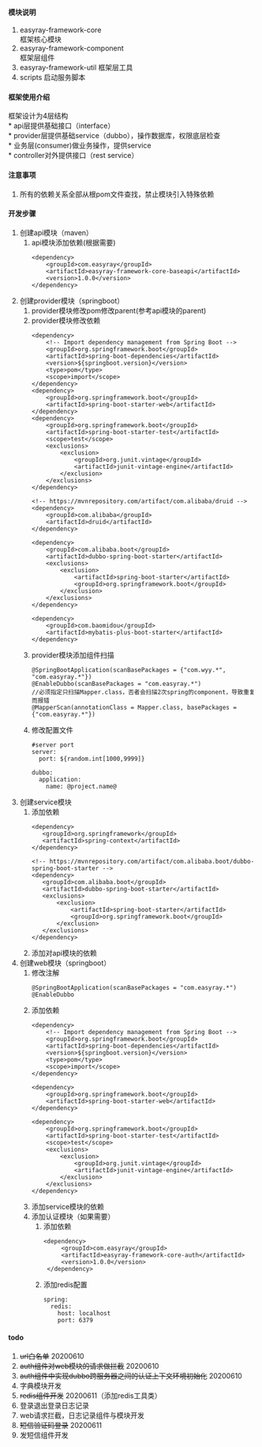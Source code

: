 #### 模块说明
1. easyray-framework-core  
    框架核心模块
1. easyray-framework-component  
    框架层组件
1. easyray-framework-util 
    框架层工具
1. scripts
    启动服务脚本
#### 框架使用介绍
框架设计为4层结构  
    * api层提供基础接口（interface）  
    * provider层提供基础service（dubbo），操作数据库，权限底层检查  
    * 业务层(consumer)做业务操作，提供service  
    * controller对外提供接口（rest service）  
#### 注意事项
1. 所有的依赖关系全部从根pom文件查找，禁止模块引入特殊依赖
#### 开发步骤
1. 创建api模块（maven）
    1. api模块添加依赖(根据需要)
        ```
        <dependency>
            <groupId>com.easyray</groupId>
            <artifactId>easyray-framework-core-baseapi</artifactId>
            <version>1.0.0</version>
        </dependency>
        ```
1. 创建provider模块（springboot）
    1. provider模块修改pom修改parent(参考api模块的parent)
    1. provider模块修改依赖
        ```
        <dependency>
            <!-- Import dependency management from Spring Boot -->
            <groupId>org.springframework.boot</groupId>
            <artifactId>spring-boot-dependencies</artifactId>
            <version>${springboot.version}</version>
            <type>pom</type>
            <scope>import</scope>
        </dependency>
        <dependency>
            <groupId>org.springframework.boot</groupId>
            <artifactId>spring-boot-starter-web</artifactId>
        </dependency>
        <dependency>
            <groupId>org.springframework.boot</groupId>
            <artifactId>spring-boot-starter-test</artifactId>
            <scope>test</scope>
            <exclusions>
                <exclusion>
                    <groupId>org.junit.vintage</groupId>
                    <artifactId>junit-vintage-engine</artifactId>
                </exclusion>
            </exclusions>
        </dependency>
    
        <!-- https://mvnrepository.com/artifact/com.alibaba/druid -->
        <dependency>
            <groupId>com.alibaba</groupId>
            <artifactId>druid</artifactId>
        </dependency>
    
        <dependency>
            <groupId>com.alibaba.boot</groupId>
            <artifactId>dubbo-spring-boot-starter</artifactId>
            <exclusions>
                <exclusion>
                    <artifactId>spring-boot-starter</artifactId>
                    <groupId>org.springframework.boot</groupId>
                </exclusion>
            </exclusions>
        </dependency>
    
        <dependency>
            <groupId>com.baomidou</groupId>
            <artifactId>mybatis-plus-boot-starter</artifactId>
        </dependency>
        ```   
    1. provider模块添加组件扫描
        ```
        @SpringBootApplication(scanBasePackages = {"com.wyy.*", "com.easyray.*"})
        @EnableDubbo(scanBasePackages = "com.easyray.*")
        //必须指定只扫描Mapper.class，否者会扫描2次spring的component，导致重复而报错
        @MapperScan(annotationClass = Mapper.class, basePackages = {"com.easyray.*"})
        ```    
    1. 修改配置文件
       ```
       #server port
       server:
         port: ${random.int[1000,9999]}
       
       dubbo:
         application:
           name: @project.name@
       ```
1. 创建service模块
    1. 添加依赖
        ```
       <dependency>
           <groupId>org.springframework</groupId>
           <artifactId>spring-context</artifactId>
       </dependency>

       <!-- https://mvnrepository.com/artifact/com.alibaba.boot/dubbo-spring-boot-starter -->
       <dependency>
           <groupId>com.alibaba.boot</groupId>
           <artifactId>dubbo-spring-boot-starter</artifactId>
           <exclusions>
               <exclusion>
                   <artifactId>spring-boot-starter</artifactId>
                   <groupId>org.springframework.boot</groupId>
               </exclusion>
           </exclusions>
       </dependency>
       ```  
    1. 添加对api模块的依赖
1. 创建web模块（springboot）
    1. 修改注解
        ```
       @SpringBootApplication(scanBasePackages = "com.easyray.*")
       @EnableDubbo
       ```
    1. 添加依赖
        ```
       <dependency>
            <!-- Import dependency management from Spring Boot -->
            <groupId>org.springframework.boot</groupId>
            <artifactId>spring-boot-dependencies</artifactId>
            <version>${springboot.version}</version>
            <type>pom</type>
            <scope>import</scope>
        </dependency>
   
        <dependency>
            <groupId>org.springframework.boot</groupId>
            <artifactId>spring-boot-starter-web</artifactId>
        </dependency>
   
        <dependency>
            <groupId>org.springframework.boot</groupId>
            <artifactId>spring-boot-starter-test</artifactId>
            <scope>test</scope>
            <exclusions>
                <exclusion>
                    <groupId>org.junit.vintage</groupId>
                    <artifactId>junit-vintage-engine</artifactId>
                </exclusion>
            </exclusions>
        </dependency>
       ```   
    1. 添加service模块的依赖  
    1. 添加认证模块（如果需要）
        1. 添加依赖
           ```
           <dependency>
                <groupId>com.easyray</groupId>
                <artifactId>easyray-framework-core-auth</artifactId>
                <version>1.0.0</version>
            </dependency>
           ```    
        1. 添加redis配置
           ```
           spring:
             redis:
               host: localhost
               port: 6379
           ```
#### todo
1. ~~url白名单~~ 20200610       
1. ~~auth组件对web模块的请求做拦截~~ 20200610  
1. ~~auth组件中实现dubbo跨服务器之间的认证上下文环境初始化~~ 20200610
1. 字典模块开发
1. ~~redis组件开发~~ 20200611（添加redis工具类）
1. 登录退出登录日志记录
1. web请求拦截，日志记录组件与模块开发   
1. ~~短信验证码登录~~ 20200611
1. 发短信组件开发             

